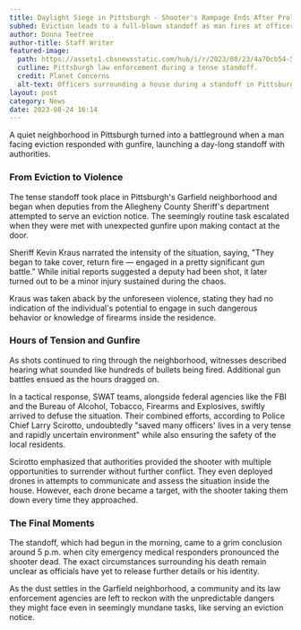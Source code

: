 ```yaml
---
title: Daylight Siege in Pittsburgh - Shooter's Rampage Ends After Prolonged Standoff
subhed: Eviction leads to a full-blown standoff as man fires at officers and drones, bringing a neighborhood to a standstill.
author: Donna Teetree
author-title: Staff Writer
featured-image: 
  path: https://assets1.cbsnewsstatic.com/hub/i/r/2023/08/23/4a70cb54-54bf-4776-8710-8ad7eb8cdc1b/thumbnail/1200x630/692ac1e56a16ba0875cc62112baa562f/pittsburgh-garfield-swat-scene.png?v=2d4fe0207a5a36b9cd65a668b55f91b2
  cutline: Pittsburgh law enforcement during a tense standoff.
  credit: Planet Concerns
  alt-text: Officers surrounding a house during a standoff in Pittsburgh.
layout: post
category: News
date: 2023-08-24 16:14
---
```


A quiet neighborhood in Pittsburgh turned into a battleground when a man facing eviction responded with gunfire, launching a day-long standoff with authorities. 

### From Eviction to Violence

The tense standoff took place in Pittsburgh's Garfield neighborhood and began when deputies from the Allegheny County Sheriff's department attempted to serve an eviction notice. The seemingly routine task escalated when they were met with unexpected gunfire upon making contact at the door. 

Sheriff Kevin Kraus narrated the intensity of the situation, saying, "They began to take cover, return fire — engaged in a pretty significant gun battle." While initial reports suggested a deputy had been shot, it later turned out to be a minor injury sustained during the chaos. 

Kraus was taken aback by the unforeseen violence, stating they had no indication of the individual's potential to engage in such dangerous behavior or knowledge of firearms inside the residence. 

### Hours of Tension and Gunfire

As shots continued to ring through the neighborhood, witnesses described hearing what sounded like hundreds of bullets being fired. Additional gun battles ensued as the hours dragged on. 

In a tactical response, SWAT teams, alongside federal agencies like the FBI and the Bureau of Alcohol, Tobacco, Firearms and Explosives, swiftly arrived to defuse the situation. Their combined efforts, according to Police Chief Larry Scirotto, undoubtedly "saved many officers' lives in a very tense and rapidly uncertain environment" while also ensuring the safety of the local residents.

Scirotto emphasized that authorities provided the shooter with multiple opportunities to surrender without further conflict. They even deployed drones in attempts to communicate and assess the situation inside the house. However, each drone became a target, with the shooter taking them down every time they approached.

### The Final Moments

The standoff, which had begun in the morning, came to a grim conclusion around 5 p.m. when city emergency medical responders pronounced the shooter dead. The exact circumstances surrounding his death remain unclear as officials have yet to release further details or his identity.

As the dust settles in the Garfield neighborhood, a community and its law enforcement agencies are left to reckon with the unpredictable dangers they might face even in seemingly mundane tasks, like serving an eviction notice.
